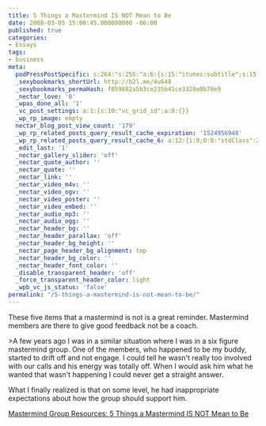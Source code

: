 ```yaml
---
title: 5 Things a Mastermind IS NOT Mean to Be
date: 2008-03-05 15:00:45.000000000 -06:00
published: true
categories:
- Essays
tags:
- business
meta:
  podPressPostSpecific: s:264:"s:255:"a:6:{s:15:"itunes:subtitle";s:15:"##PostExcerpt##";s:14:"itunes:summary";s:15:"##PostExcerpt##";s:15:"itunes:keywords";s:17:"##WordPressCats##";s:13:"itunes:author";s:10:"##Global##";s:15:"itunes:explicit";s:7:"Default";s:12:"itunes:block";s:7:"Default";}";";
  _sexybookmarks_shortUrl: http://b2l.me/4u648
  _sexybookmarks_permaHash: f059882a5b3ce235b41ce3328e0b70e9
  _nectar_love: '0'
  _wpas_done_all: '1'
  _vc_post_settings: a:1:{s:10:"vc_grid_id";a:0:{}}
  _wp_rp_image: empty
  nectar_blog_post_view_count: '179'
  _wp_rp_related_posts_query_result_cache_expiration: '1524956948'
  _wp_rp_related_posts_query_result_cache_6: a:12:{i:0;O:8:"stdClass":2:{s:7:"post_id";s:3:"312";s:5:"score";s:17:"72.51076210651414";}i:1;O:8:"stdClass":2:{s:7:"post_id";s:3:"602";s:5:"score";s:16:"65.9550755046406";}i:2;O:8:"stdClass":2:{s:7:"post_id";s:3:"282";s:5:"score";s:17:"63.19362887253605";}i:3;O:8:"stdClass":2:{s:7:"post_id";s:3:"404";s:5:"score";s:17:"59.16382283143756";}i:4;O:8:"stdClass":2:{s:7:"post_id";s:3:"124";s:5:"score";s:16:"58.6910452753063";}i:5;O:8:"stdClass":2:{s:7:"post_id";s:3:"119";s:5:"score";s:16:"58.2238155729377";}i:6;O:8:"stdClass":2:{s:7:"post_id";s:3:"605";s:5:"score";s:17:"57.98824950160818";}i:7;O:8:"stdClass":2:{s:7:"post_id";s:4:"1211";s:5:"score";s:17:"51.43256289973465";}i:8;O:8:"stdClass":2:{s:7:"post_id";s:3:"320";s:5:"score";s:17:"51.43256289973465";}i:9;O:8:"stdClass":2:{s:7:"post_id";s:3:"189";s:5:"score";s:17:"51.43256289973465";}i:10;O:8:"stdClass":2:{s:7:"post_id";s:3:"130";s:5:"score";s:17:"51.43256289973465";}i:11;O:8:"stdClass":2:{s:7:"post_id";s:4:"4806";s:5:"score";s:16:"45.2782176888357";}}
  _edit_last: '1'
  _nectar_gallery_slider: 'off'
  _nectar_quote_author: ''
  _nectar_quote: ''
  _nectar_link: ''
  _nectar_video_m4v: ''
  _nectar_video_ogv: ''
  _nectar_video_poster: ''
  _nectar_video_embed: ''
  _nectar_audio_mp3: ''
  _nectar_audio_ogg: ''
  _nectar_header_bg: ''
  _nectar_header_parallax: 'off'
  _nectar_header_bg_height: ''
  _nectar_page_header_bg_alignment: top
  _nectar_header_bg_color: ''
  _nectar_header_font_color: ''
  _disable_transparent_header: 'off'
  _force_transparent_header_color: light
  _wpb_vc_js_status: 'false'
permalink: "/5-things-a-mastermind-is-not-mean-to-be/"
---
```

<p>These five items that a mastermind is not is a great reminder. Mastermind members are there to give good feedback not be a coach.</p>
>A few years ago I was in a similar situation where I was in a six figure mastermind group. One of the members, who happened to be my buddy, started to drift off and not engage. I could tell he wasn't really too involved with our calls and his energy was totally off. When I would ask him what he wanted that wasn't happening I could never get a straight answer.</p>
<p>What I finally realized is that on some level, he had inappropriate expectations about how the group should support him.</p></blockquote>
<p><a href="http://www.evancarmichael.com/Mastermind-Group/2008/03/5-things-mastermind-is-not-mean-to-be.html" rel="nofollow">Mastermind Group Resources: 5 Things a Mastermind IS NOT Mean to Be</a></p>
